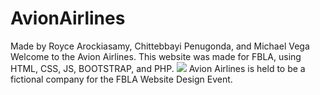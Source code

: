 # AvionAirlines
Made by Royce Arockiasamy, Chittebbayi Penugonda, and Michael Vega
<br>
Welcome to the Avion Airlines. This website was made for FBLA, using HTML, CSS, JS, BOOTSTRAP, and PHP.
<img src="https://lh3.googleusercontent.com/-TSdJgfSqtuA/XchgU_czyNI/AAAAAAAABaY/T8a7QHCJW2QDcI5p-MY9SCzyOZOe51KEACK8BGAsYHg/s0/IMG_8482.jpg"> </img>
Avion Airlines is held to be a fictional company for the FBLA Website Design Event.

